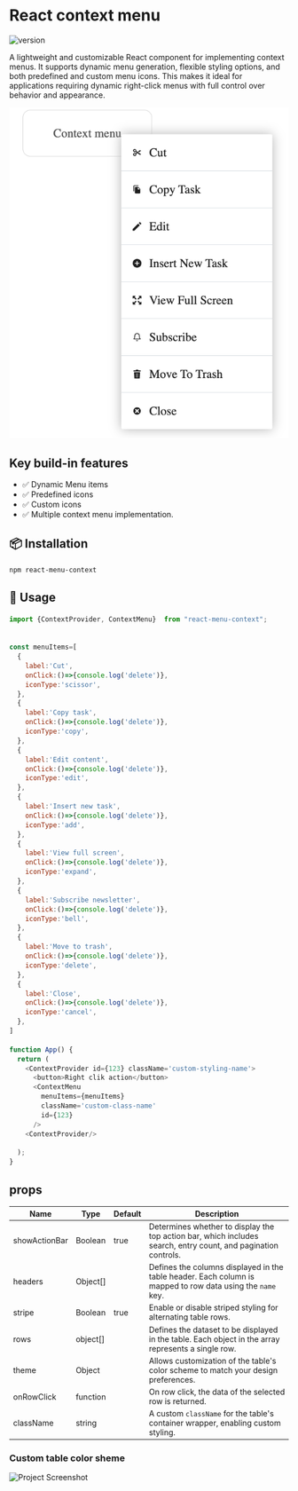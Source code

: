 # React context menu

![version](https://img.shields.io/badge/version-0.0.1-blue.svg)

A lightweight and customizable React component for implementing context menus. It supports dynamic menu generation, flexible styling options,
and both predefined and custom menu icons. This makes it ideal for applications requiring dynamic right-click menus with full control over behavior and appearance.

![Project Screenshot](/screenshot-context-menu.png)

## Key build-in features

- ✅ Dynamic Menu items 
- ✅ Predefined icons
- ✅ Custom icons
- ✅ Multiple context menu implementation.


## 📦 Installation

```bash
npm react-menu-context
```
## 🚀 Usage

```js
import {ContextProvider, ContextMenu}  from "react-menu-context";


const menuItems=[
  {
    label:'Cut',  
    onClick:()=>{console.log('delete')},
    iconType:'scissor',
  },
  {
    label:'Copy task',
    onClick:()=>{console.log('delete')},
    iconType:'copy',
  },
  {
    label:'Edit content',
    onClick:()=>{console.log('delete')},
    iconType:'edit',
  },
  {
    label:'Insert new task',
    onClick:()=>{console.log('delete')},
    iconType:'add',
  },
  {
    label:'View full screen',
    onClick:()=>{console.log('delete')},
    iconType:'expand',
  },
  {
    label:'Subscribe newsletter',
    onClick:()=>{console.log('delete')},
    iconType:'bell',
  },
  {
    label:'Move to trash',
    onClick:()=>{console.log('delete')},
    iconType:'delete',
  },
  {
    label:'Close',
    onClick:()=>{console.log('delete')},
    iconType:'cancel',
  },
]

function App() {
  return (
    <ContextProvider id={123} className='custom-styling-name'>
      <button>Right clik action</button>
      <ContextMenu 
        menuItems={menuItems}
        className='custom-class-name'
        id={123}
      />
    <ContextProvider/>
    
  );
}

```

## props
| Name | Type | Default | Description |
| --- | --- | --- | --- |
| showActionBar | Boolean   | true | Determines whether to display the top action bar, which includes search, entry count, and pagination controls.
| headers       | Object[]  |      | Defines the columns displayed in the table header. Each column is mapped to row data using the `name` key.
| stripe        | Boolean   | true | Enable or disable striped styling for alternating table rows. 
| rows          | object[]  |      | Defines the dataset to be displayed in the table. Each object in the array represents a single row.
| theme         | Object    |      | Allows customization of the table's color scheme to match your design preferences.
| onRowClick    | function  |      | On row click, the data of the selected row is returned.
| className     | string    |      | A custom `className` for the table's container wrapper, enabling custom styling.


### Custom table color sheme
![Project Screenshot](src/assets/images/theme-green.png)

